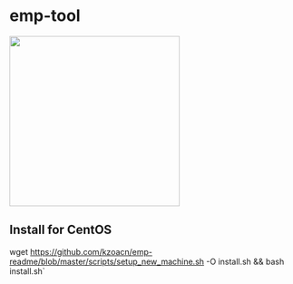# emp-tool
<img src="https://raw.githubusercontent.com/emp-toolkit/emp-readme/master/art/logo-full.jpg" width=300px/>

## Install for CentOS

wget https://github.com/kzoacn/emp-readme/blob/master/scripts/setup_new_machine.sh -O install.sh && bash install.sh`

